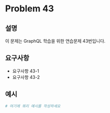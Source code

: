 # Problem 43

## 설명
이 문제는 GraphQL 학습을 위한 연습문제 43번입니다.

## 요구사항
- 요구사항 43-1
- 요구사항 43-2

## 예시
```graphql
# 여기에 쿼리 예시를 작성하세요
```
